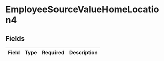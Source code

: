 # EmployeeSourceValueHomeLocation4


## Fields

| Field       | Type        | Required    | Description |
| ----------- | ----------- | ----------- | ----------- |